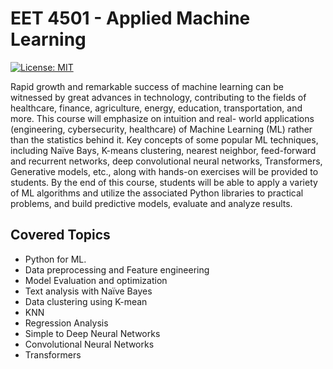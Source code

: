 # EET 4501 - Applied Machine Learning
[![License: MIT](https://img.shields.io/badge/License-MIT-yellow.svg)](https://opensource.org/licenses/MIT)

Rapid growth and remarkable success of machine learning can be witnessed by great
advances in technology, contributing to the fields of healthcare, finance, agriculture, energy,
education, transportation, and more. This course will emphasize on intuition and real-
world applications (engineering, cybersecurity, healthcare) of Machine Learning (ML)
rather than the statistics behind it. Key concepts of some popular ML techniques, including
Naïve Bays, K-means clustering, nearest neighbor, feed-forward and recurrent networks,
deep convolutional neural networks, Transformers, Generative models, etc., along with
hands-on exercises will be provided to students. By the end of this course, students will be
able to apply a variety of ML algorithms and utilize the associated Python libraries to
practical problems, and build predictive models, evaluate and analyze results.




## Covered Topics
* Python for ML.
* Data preprocessing and Feature engineering 
* Model Evaluation and optimization
* Text analysis with Naïve Bayes
* Data clustering using K-mean 
* KNN
* Regression Analysis 
* Simple to Deep Neural Networks 
* Convolutional Neural Networks
* Transformers



